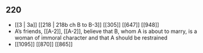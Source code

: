 ## 220
- [[3 | 3a]] [[218 | 218b ch B to B-3]] [[305]] [[647]] [[948]] 
- A’s friends, [[A-2]], [[A-2]], believe that B, whom A is about to marry, is a woman of immoral character and that A should be restrained
- [[1095]] [[870]] [[865]] 

